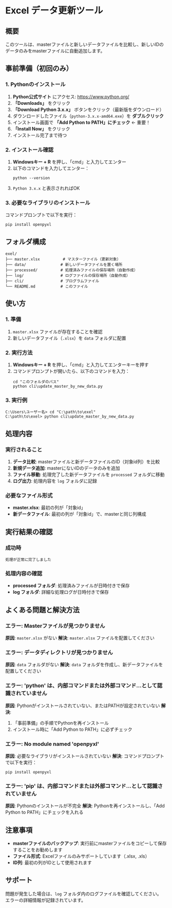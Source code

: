 # Excel データ更新ツール

## 概要
このツールは、masterファイルと新しいデータファイルを比較し、新しいIDのデータのみをmasterファイルに自動追加します。

## 事前準備（初回のみ）

### 1. Pythonのインストール
1. **Python公式サイト** にアクセス: https://www.python.org/
2. **「Downloads」** をクリック
3. **「Download Python 3.x.x」** ボタンをクリック（最新版をダウンロード）
4. ダウンロードしたファイル（`python-3.x.x-amd64.exe`）を **ダブルクリック**
5. インストール画面で **「Add Python to PATH」にチェック** ← 重要！
6. **「Install Now」** をクリック
7. インストール完了まで待つ

### 2. インストール確認
1. **Windowsキー + R** を押し、「cmd」と入力してエンター
2. 以下のコマンドを入力してエンター：
   ```
   python --version
   ```
3. `Python 3.x.x` と表示されればOK

### 3. 必要なライブラリのインストール
コマンドプロンプトで以下を実行：
```
pip install openpyxl
```

## フォルダ構成
```
exel/
├── master.xlsx          # マスターファイル（更新対象）
├── data/               # 新しいデータファイルを置く場所
├── processed/          # 処理済みファイルの保存場所（自動作成）
├── log/                # ログファイルの保存場所（自動作成）
├── cli/                # プログラムファイル
└── README.md           # このファイル
```

## 使い方

### 1. 準備
1. `master.xlsx` ファイルが存在することを確認
2. 新しいデータファイル（`.xlsx`）を `data` フォルダに配置

### 2. 実行方法
1. **Windowsキー + R** を押し、「cmd」と入力してエンターキーを押す
2. コマンドプロンプトが開いたら、以下のコマンドを入力：
   ```
   cd "このフォルダのパス"
   python cli\update_master_by_new_data.py
   ```

### 3. 実行例
```
C:\Users\ユーザー名> cd "C:\path\to\exel"
C:\path\to\exel> python cli\update_master_by_new_data.py
```

## 処理内容

### 実行されること
1. **データ比較**: masterファイルと新データファイルのID（対象id列）を比較
2. **新規データ追加**: masterにないIDのデータのみを追加
3. **ファイル移動**: 処理完了した新データファイルを `processed` フォルダに移動
4. **ログ出力**: 処理内容を `log` フォルダに記録

### 必要なファイル形式
- **master.xlsx**: 最初の列が「対象id」
- **新データファイル**: 最初の列が「対象id」で、masterと同じ列構成

## 実行結果の確認

### 成功時
```
処理が正常に完了しました
```

### 処理内容の確認
- **processed フォルダ**: 処理済みファイルが日時付きで保存
- **log フォルダ**: 詳細な処理ログが日時付きで保存

## よくある問題と解決方法

### エラー: Masterファイルが見つかりません
**原因**: `master.xlsx` がない
**解決**: `master.xlsx` ファイルを配置してください

### エラー: データディレクトリが見つかりません
**原因**: `data` フォルダがない
**解決**: `data` フォルダを作成し、新データファイルを配置してください

### エラー: 'python' は、内部コマンドまたは外部コマンド...として認識されていません
**原因**: Pythonがインストールされていない、またはPATHが設定されていない
**解決**:
1. 「事前準備」の手順でPythonを再インストール
2. インストール時に「Add Python to PATH」に必ずチェック

### エラー: No module named 'openpyxl'
**原因**: 必要なライブラリがインストールされていない
**解決**: コマンドプロンプトで以下を実行：
```
pip install openpyxl
```

### エラー: 'pip' は、内部コマンドまたは外部コマンド...として認識されていません
**原因**: Pythonのインストールが不完全
**解決**: Pythonを再インストールし、「Add Python to PATH」にチェックを入れる

## 注意事項
- **masterファイルのバックアップ**: 実行前にmasterファイルをコピーして保存することをお勧めします
- **ファイル形式**: Excelファイルのみサポートしています（.xlsx, .xls）
- **ID列**: 最初の列がIDとして使用されます

## サポート
問題が発生した場合は、`log` フォルダ内のログファイルを確認してください。
エラーの詳細情報が記録されています。